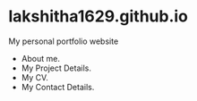# lakshitha1629.github.io                                                                                                                   

My personal portfolio website

- About me.                                                                                                                               
- My Project Details. 
- My CV.                                                                                                                                   
- My Contact Details.                                                                                                                     

